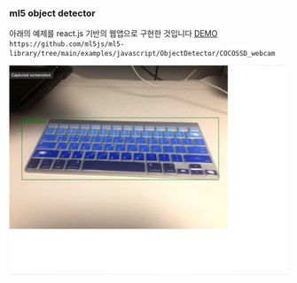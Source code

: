 ### ml5 object detector

아래의 예제를 react.js 기반의 웹앱으로 구현한 것입니다  [DEMO](https://shoveller.github.io/object_detector/)
`https://github.com/ml5js/ml5-library/tree/main/examples/javascript/ObjectDetector/COCOSSD_webcam`  

![키보드](./keyboard.png)
